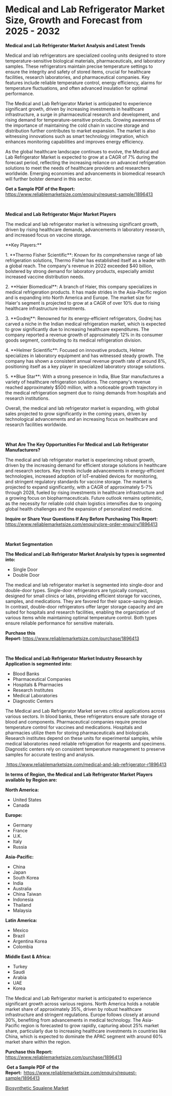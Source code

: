 <p><h1>Medical and Lab Refrigerator Market Size, Growth and Forecast from 2025 - 2032</h1></p><p><strong>Medical and Lab Refrigerator Market Analysis and Latest Trends</strong></p>
<p><p>Medical and lab refrigerators are specialized cooling units designed to store temperature-sensitive biological materials, pharmaceuticals, and laboratory samples. These refrigerators maintain precise temperature settings to ensure the integrity and safety of stored items, crucial for healthcare facilities, research laboratories, and pharmaceutical companies. Key features include reliable temperature control, energy efficiency, alarms for temperature fluctuations, and often advanced insulation for optimal performance.</p><p>The Medical and Lab Refrigerator Market is anticipated to experience significant growth, driven by increasing investments in healthcare infrastructure, a surge in pharmaceutical research and development, and rising demand for temperature-sensitive products. Growing awareness of the importance of maintaining the cold chain in vaccine storage and distribution further contributes to market expansion. The market is also witnessing innovations such as smart technology integration, which enhances monitoring capabilities and improves energy efficiency.</p><p>As the global healthcare landscape continues to evolve, the Medical and Lab Refrigerator Market is expected to grow at a CAGR of 7% during the forecast period, reflecting the increasing reliance on advanced refrigeration solutions to meet the needs of healthcare providers and researchers worldwide. Emerging economies and advancements in biomedical research will further bolster demand in this sector.</p></p>
<p><strong>Get a Sample PDF of the Report:&nbsp;</strong> <a href="https://www.reliablemarketsize.com/enquiry/request-sample/1896413?utm_campaign=1929&utm_medium=2&utm_source=Github&utm_content=ia&utm_term=13012025&utm_id=medical-and-lab-refrigerator">https://www.reliablemarketsize.com/enquiry/request-sample/1896413</a></p>
<p>&nbsp;</p>
<p><strong>Medical and Lab Refrigerator Major Market Players</strong></p>
<p><p>The medical and lab refrigerator market is witnessing significant growth, driven by rising healthcare demands, advancements in laboratory research, and increased focus on vaccine storage.</p><p>**Key Players:**</p><p>1. **Thermo Fisher Scientific**: Known for its comprehensive range of lab refrigeration solutions, Thermo Fisher has established itself as a leader with a global reach. The company's revenue in 2022 exceeded $40 billion, bolstered by strong demand for laboratory products, especially amidst increased vaccine distribution needs.</p><p>2. **Haier Biomedical**: A branch of Haier, this company specializes in medical refrigeration products. It has made strides in the Asia-Pacific region and is expanding into North America and Europe. The market size for Haier's segment is projected to grow at a CAGR of over 10% due to rising healthcare infrastructure investments.</p><p>3. **Godrej**: Renowned for its energy-efficient refrigerators, Godrej has carved a niche in the Indian medical refrigeration market, which is expected to grow significantly due to increasing healthcare expenditures. The company reported a revenue growth of approximately 12% in its consumer goods segment, contributing to its medical refrigeration division.</p><p>4. **Helmer Scientific**: Focused on innovative products, Helmer specializes in laboratory equipment and has witnessed steady growth. The company has shown a consistent annual revenue growth rate of around 8%, positioning itself as a key player in specialized laboratory storage solutions.</p><p>5. **Blue Star**: With a strong presence in India, Blue Star manufactures a variety of healthcare refrigeration solutions. The company's revenue reached approximately $500 million, with a noticeable growth trajectory in the medical refrigeration segment due to rising demands from hospitals and research institutions.</p><p>Overall, the medical and lab refrigerator market is expanding, with global sales projected to grow significantly in the coming years, driven by technological advancements and an increasing focus on healthcare and research facilities worldwide.</p></p>
<p>&nbsp;</p>
<p><strong>What Are The Key Opportunities For Medical and Lab Refrigerator Manufacturers?</strong></p>
<p><p>The medical and lab refrigerator market is experiencing robust growth, driven by the increasing demand for efficient storage solutions in healthcare and research sectors. Key trends include advancements in energy-efficient technologies, increased adoption of IoT-enabled devices for monitoring, and stringent regulatory standards for vaccine storage. The market is projected to expand significantly, with a CAGR of approximately 5-7% through 2028, fueled by rising investments in healthcare infrastructure and a growing focus on biopharmaceuticals. Future outlook remains optimistic, as the necessity for reliable cold chain logistics intensifies due to ongoing global health challenges and the expansion of personalized medicine.</p></p>
<p><strong>Inquire or Share Your Questions If Any Before Purchasing This Report:</strong> <a href="https://www.reliablemarketsize.com/enquiry/pre-order-enquiry/1896413?utm_campaign=1929&utm_medium=2&utm_source=Github&utm_content=ia&utm_term=13012025&utm_id=medical-and-lab-refrigerator">https://www.reliablemarketsize.com/enquiry/pre-order-enquiry/1896413</a></p>
<p>&nbsp;</p>
<p><strong>Market Segmentation</strong></p>
<p><strong>The Medical and Lab Refrigerator Market Analysis by types is segmented into:</strong></p>
<p><ul><li>Single Door</li><li>Double Door</li></ul></p>
<p><p>The medical and lab refrigerator market is segmented into single-door and double-door types. Single-door refrigerators are typically compact, designed for small clinics or labs, providing efficient storage for vaccines, samples, and medications. They are favored for their space-saving design. In contrast, double-door refrigerators offer larger storage capacity and are suited for hospitals and research facilities, enabling the organization of various items while maintaining optimal temperature control. Both types ensure reliable performance for sensitive materials.</p></p>
<p><strong>Purchase this Report:&nbsp;</strong><a href="https://www.reliablemarketsize.com/purchase/1896413?utm_campaign=1929&utm_medium=2&utm_source=Github&utm_content=ia&utm_term=13012025&utm_id=medical-and-lab-refrigerator">https://www.reliablemarketsize.com/purchase/1896413</a></p>
<p>&nbsp;</p>
<p><strong>The Medical and Lab Refrigerator Market Industry Research by Application is segmented into:</strong></p>
<p><ul><li>Blood Banks</li><li>Pharmaceutical Companies</li><li>Hospitals & Pharmacies</li><li>Research Institutes</li><li>Medical Laboratories</li><li>Diagnostic Centers</li></ul></p>
<p><p>The Medical and Lab Refrigerator Market serves critical applications across various sectors. In blood banks, these refrigerators ensure safe storage of blood and components. Pharmaceutical companies require precise temperature control for vaccines and medications. Hospitals and pharmacies utilize them for storing pharmaceuticals and biologicals. Research institutes depend on these units for experimental samples, while medical laboratories need reliable refrigeration for reagents and specimens. Diagnostic centers rely on consistent temperature management to preserve samples for accurate testing and analysis.</p></p>
<p><a href="https://www.reliablemarketsize.com/medical-and-lab-refrigerator-r1896413?utm_campaign=1929&utm_medium=2&utm_source=Github&utm_content=ia&utm_term=13012025&utm_id=medical-and-lab-refrigerator">&nbsp;https://www.reliablemarketsize.com/medical-and-lab-refrigerator-r1896413</a></p>
<p><strong>In terms of Region, the Medical and Lab Refrigerator Market Players available by Region are:</strong></p>
<p>
    <p> <strong> North America: </strong>
        <ul>
            <li>United States</li>
            <li>Canada</li>
        </ul>
        </p> 
    <p> <strong> Europe: </strong>
        <ul>
            <li>Germany</li>
            <li>France</li>
            <li>U.K.</li>
            <li>Italy</li>
            <li>Russia</li>
        </ul>
        </p> 
    <p> <strong> Asia-Pacific: </strong>
        <ul>
            <li>China</li>
            <li>Japan</li>
            <li>South Korea</li>
            <li>India</li>
            <li>Australia</li>
            <li>China Taiwan</li>
            <li>Indonesia</li>
            <li>Thailand</li>
            <li>Malaysia</li>
        </ul>
        </p> 
    <p> <strong> Latin America: </strong>
        <ul>
            <li>Mexico</li>
            <li>Brazil</li>
            <li>Argentina Korea</li>
            <li>Colombia</li>
        </ul>
        </p> 
    <p> <strong> Middle East & Africa: </strong>
        <ul>
            <li>Turkey</li>
            <li>Saudi</li>
            <li>Arabia</li>
            <li>UAE</li>
            <li>Korea</li>
        </ul>
    </p>
    </p>
<p><p>The Medical and Lab Refrigerator market is anticipated to experience significant growth across various regions. North America holds a notable market share of approximately 35%, driven by robust healthcare infrastructure and stringent regulations. Europe follows closely at around 30%, benefiting from advancements in medical technology. The Asia-Pacific region is forecasted to grow rapidly, capturing about 25% market share, particularly due to increasing healthcare investments in countries like China, which is expected to dominate the APAC segment with around 60% market share within the region.</p></p>
<p><strong>Purchase this Report: </strong><a href="https://www.reliablemarketsize.com/purchase/1896413?utm_campaign=1929&utm_medium=2&utm_source=Github&utm_content=ia&utm_term=13012025&utm_id=medical-and-lab-refrigerator">https://www.reliablemarketsize.com/purchase/1896413</a></p>
<p>&nbsp;<strong>Get a Sample PDF of the Report:&nbsp;&nbsp;</strong><a href="https://www.reliablemarketsize.com/enquiry/request-sample/1896413?utm_campaign=1929&utm_medium=2&utm_source=Github&utm_content=ia&utm_term=13012025&utm_id=medical-and-lab-refrigerator">https://www.reliablemarketsize.com/enquiry/request-sample/1896413</a></p>
<p><strong></strong></p>
<p><p><a href="https://github.com/dringals/Market-Research-Report-List-6/blob/main/biosynthetic-squalene-market.md?utm_campaign=1929&utm_medium=2&utm_source=Github&utm_content=ia&utm_term=13012025&utm_id=medical-and-lab-refrigerator">Biosynthetic Squalene Market</a></p></p>